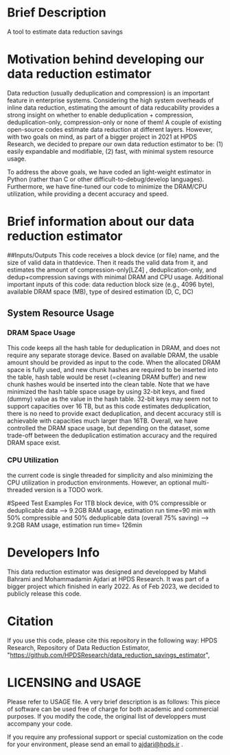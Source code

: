 # Brief Description
A tool to estimate data reduction savings

# Motivation behind developing our data reduction estimator
   Data reduction (usually deduplication and compression) is an important feature in enterprise systems. Considering the high system overheads of inline data reduction, estimating the amount of data reducability provides a strong insight on whether to enable deduplication + compression, deduplication-only, compression-only or none of them! A couple of existing open-source codes estimate data reduction at different layers. However, with two goals on mind, as part of a bigger project in 2021 at HPDS Research, we decided to prepare our own data reduction estimator to be: (1) easily expandable and modifiable, (2) fast, with minimal system resource usage. 
   
   To address the above goals, we have coded an light-weight estimator in Python (rather than C or other difficult-to-debug/develop languages). Furthermore, we have fine-tuned our code to minimize the DRAM/CPU utilization, while providing a decent accuracy and speed.
   
# Brief information about our data reduction estimator

##Inputs/Outputs
   This code receives a block device (or file) name, and the size of valid data in thatdevice. Then it reads the valid data from it, and estimates the amount of compression-only[LZ4] , deduplication-only, and dedup+compression savings with minimal DRAM and CPU usage. Additional important inputs of this code: data reduction block size (e.g., 4096 byte), available DRAM space (MB), type of desired estimation (D, C, DC)


## System Resource Usage

### DRAM Space Usage
 This code keeps all the hash table for deduplication in DRAM, and does not require any separate storage device.
 Based on available DRAM, the usable amount should be provided as input to the code. When the allocated DRAM space is fully used, and new chunk hashes are required to be inserted into the table, hash table would be reset (=cleaning DRAM buffer) and new chunk hashes would be inserted into the clean table. Note that we have minimized the hash table space usage by using 32-bit keys, and fixed (dummy) value as the value in the hash table. 32-bit keys may seem not to support capacities over 16 TB, but as this code estimates deduplication, there is no need to provide exact deduplication, and decent accuracy still is achievable with capacities much larger than 16TB. Overall, we have controlled the DRAM space usage, but depending on the dataset, some trade-off between the deduplication estimation accuracy and the required DRAM space exist. 

### CPU Utilization 
the current code is single threaded for simplicity and also minimizing the CPU utilization in  production environments. However, an optional multi-threaded version is a TODO work.

#Speed Test Examples
 For 1TB block device,
 with 0% compressible or deduplicable data -->  9.2GB RAM usage, estimation run time=90 min
 with 50% compressible and 50% deduplicable data (overall 75% saving) --> 9.2GB RAM usage, estimation run time= 126min


# Developers Info
This data reduction estimator was designed and developped by Mahdi Bahrami and Mohammadamin Ajdari at HPDS Research. It was part of a bigger project which finished in early 2022. As of Feb 2023, we decided to publicly release this code.

# Citation
If you use this code, please cite this repository in the following way:
HPDS Research, Repository of Data Reduction Estimator, "https://github.com/HPDSResearch/data_reduction_savings_estimator", <Last Update Year>

# LICENSING and USAGE
Please refer to USAGE file. A very brief description is as follows:
This piece of software can be used free of charge for both academic and commercial purposes.
If you modify the code, the original list of developpers must accompany your code.

If you require any professional support or special customization on the code for your environment, please send an email to ajdari@hpds.ir  .




